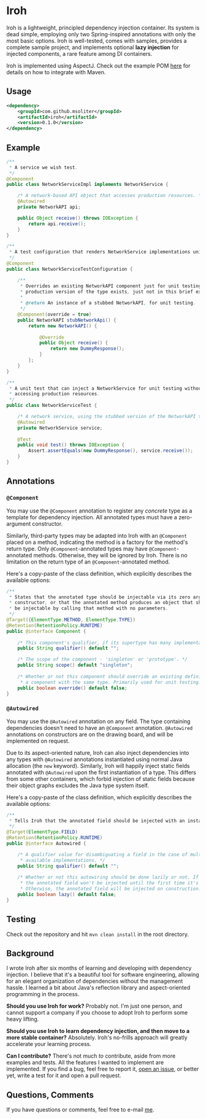 # Iroh

Iroh is a lightweight, principled dependency injection container. Its system is dead simple, employing only two Spring-inspired annotations with only the most basic options. Iroh is well-tested, comes with samples, provides a complete sample project, and implements optional **lazy injection** for injected components, a rare feature among DI containers.

Iroh is implemented using AspectJ. Check out the example POM [here](https://github.com/msoliter/iroh/blob/master/example/pom.xml) for details on how to integrate with Maven.

## Usage

```xml
<dependency>
    <groupId>com.github.msoliter</groupId>
    <artifactId>iroh</artifactId>
    <version>0.1.0</version>
</dependency>
```

## Example

```java
/**
 * A service we wish test.
 */
@Component
public class NetworkServiceImpl implements NetworkService {

    /* A network-based API object that accesses production resources. */
    @Autowired
    private NetworkAPI api;

    public Object receive() throws IOException {
        return api.receive();
    }
}
```

```java
/**
 * A test configuration that renders NetworkService implementations unit testable.
 */
@Component
public class NetworkServiceTestConfiguration {

    /**
     * Overrides an existing NetworkAPI component just for unit testing. (The
     * production version of the type exists, just not in this brief example.)
     *
     * @return An instance of a stubbed NetworkAPI, for unit testing.
     */
    @Component(override = true)
    public NetworkAPI stubNetworkApi() {
        return new NetworkAPI() {           
            
            @Override
            public Object receive() {
                return new DummyResponse();
            }
        };
    }
}
```

```java
/**
 * A unit test that can inject a NetworkService for unit testing without 
 * accessing production resources.
 */
public class NetworkServiceTest {

    /* A network service, using the stubbed version of the NetworkAPI type. */
    @Autowired
    private NetworkService service;
    
    @Test
    public void test() throws IOException {
        Assert.assertEquals(new DummyResponse(), service.receive());
    }
}
```

## Annotations

### `@Component`

You may use the `@Component` annotation to register any *concrete* type as a template for dependency injection. All annotated types must have a zero-argument constructor.

Similarly, third-party types may be adapted into Iroh with an `@Component` placed on a method, indicating the method is a factory for the method's return type. Only `@Component`-annotated types may have `@Component`-annotated methods. Otherwise, they will be ignored by Iroh. There is no limitation on the return type of an `@Component`-annotated method.

Here's a copy-paste of the class definition, which explicitly describes the available options:

```java
/**
 * States that the annotated type should be injectable via its zero argument
 * constructor, or that the annotated method produces an object that should
 * be injectable by calling that method with no parameters.
 */
@Target({ElementType.METHOD, ElementType.TYPE})
@Retention(RetentionPolicy.RUNTIME)
public @interface Component {
    
    /* This component's qualifier, if its supertype has many implementations. */
    public String qualifier() default "";

    /* The scope of the component - 'singleton' or 'prototype'. */
    public String scope() default "singleton";
    
    /* Whether or not this component should override an existing definition of
     * a component with the same type. Primarily used for unit testing. */
    public boolean override() default false;
}
```

### `@Autowired`

You may use the `@Autowired` annotation on any field. The type containing dependencies doesn't need to have an `@Component` annotation. `@Autowired` annotations on constructors are on the drawing board, and will be implemented on request.

Due to its aspect-oriented nature, Iroh can also inject dependencies into any types with `@Autowired` annotations instantiated using normal Java allocation (the `new` keyword). Similarly, Iroh will happily inject static fields annotated with `@Autowired` upon the first instantiation of a type. This differs from some other containers, which forbid injection of static fields because their object graphs excludes the Java type system itself.

Here's a copy-paste of the class definition, which explicitly describes the available options:

```java
/**
 * Tells Iroh that the annotated field should be injected with an instance.
 */
@Target(ElementType.FIELD)
@Retention(RetentionPolicy.RUNTIME)
public @interface Autowired {

    /* A qualifier value for disambiguating a field in the case of multiple
     * available implementations. */
    public String qualifier() default "";
    
    /* Whether or not this autowiring should be done lazily or not. If true, 
     * the annotated field won't be injected until the first time it's touched.
     * Otherwise, the annotated field will be injected on construction. */
    public boolean lazy() default false;
}
```

## Testing

Check out the repository and hit `mvn clean install` in the root directory.

## Background

I wrote Iroh after six months of learning and developing with dependency injection. I believe that it's a beautiful tool for software engineering, allowing for an elegant organization of dependencies without the management hassle. I learned a bit about Java's reflection library and aspect-oriented programming in the process.

**Should you use Iroh for work?** Probably not. I'm just one person, and cannot support a company if you choose to adopt Iroh to perform some heavy lifting.

**Should you use Iroh to learn dependency injection, and then move to a more stable container?** Absolutely. Iroh's no-frills approach will greatly accelerate your learning process.

**Can I contribute?** There's not much *to* contribute, aside from more examples and tests. All the features I wanted to implement are implemented. If you find a bug, feel free to report it, [open an issue](https://github.com/msoliter/iroh/issues/new), or better yet, write a test for it and open a pull request.

## Questions, Comments

If you have questions or comments, feel free to e-mail [me](https://github.com/msoliter).

